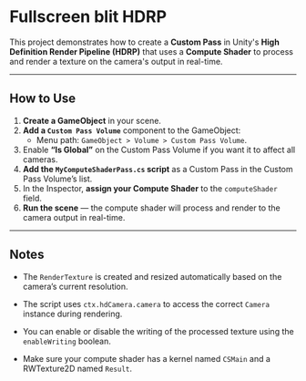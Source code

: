 # Fullscreen blit HDRP

This project demonstrates how to create a **Custom Pass** in Unity's **High Definition Render Pipeline (HDRP)** that uses a **Compute Shader** to process and render a texture on the camera's output in real-time.

---

## How to Use

1. **Create a GameObject** in your scene.  
2. **Add a `Custom Pass Volume`** component to the GameObject:  
   - Menu path: `GameObject > Volume > Custom Pass Volume`.
3. Enable **“Is Global”** on the Custom Pass Volume if you want it to affect all cameras.
4. **Add the `MyComputeShaderPass.cs` script** as a Custom Pass in the Custom Pass Volume’s list.
5. In the Inspector, **assign your Compute Shader** to the `computeShader` field.
6. **Run the scene** — the compute shader will process and render to the camera output in real-time.

---

## Notes

- The `RenderTexture` is created and resized automatically based on the camera’s current resolution.

- The script uses `ctx.hdCamera.camera` to access the correct `Camera` instance during rendering.

- You can enable or disable the writing of the processed texture using the `enableWriting` boolean.

- Make sure your compute shader has a kernel named `CSMain` and a RWTexture2D named `Result`.
